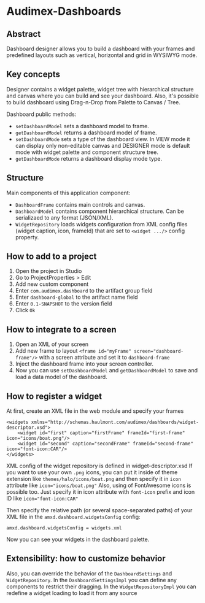 # Audimex-Dashboards

## Abstract
Dashboard designer allows you to build a dashboard with your frames and predefined layouts such as vertical, horizontal and grid in WYSIWYG mode.

## Key concepts
Designer contains a widget palette, widget tree with hierarchical structure and canvas where you can build and see your dashboard. Also, it's possible to build dashboard using Drag-n-Drop from Palette to Canvas / Tree.

Dashboard public methods:
 - `setDashboardModel` sets a dashboard model to frame.
 - `getDashboardModel` returns a dashboard model of frame.
 - `setDashboardMode` sets a type of the dashboard view. In VIEW mode it can display only non-editable canvas and DESIGNER mode is default mode with widget palette and component structure tree.
 - `getDashboardMode` returns a dashboard display mode type.

## Structure
Main components of this application component:
 - `DashboardFrame` contains main controls and canvas.
 - `DashboardModel` contains component hierarchical structure. Can be serializaed to any format (JSON/XML).
 - `WidgetRepository` loads widgets configuration from XML config files (widget caption, icon, frameId) that are set to `<widget .../>` config property.

## How to add to a project
1. Open the project in Studio
2. Go to ProjectProperties > Edit
3. Add new custom component
4. Enter `com.audimex.dashboard` to the artifact group field
5. Enter `dashboard-global` to the artifact name field
6. Enter `0.1-SNAPSHOT` to the version field
7. Click `Ok`

## How to integrate to a screen
1. Open an XML of your screen
2. Add new frame to layout `<frame id="myFrame" screen="dashboard-frame"/>` with a screen attribute and set it to `dashboard-frame`
3. Inject the dashboard frame into your screen controller.
4. Now you can use `setDashboardModel` and `getDashboardModel` to save and load a data model of the dashboard.

## How to register a widget
At first, create an XML file in the web module and specify your frames
```
<widgets xmlns="http://schemas.haulmont.com/audimex/dashboards/widget-descriptor.xsd">
    <widget id="first" caption="firstFrame" frameId="first-frame" icon="icons/boat.png"/>
    <widget id="second" caption="secondFrame" frameId="second-frame" icon="font-icon:CAR"/>
</widgets>
```
XML config of the widget repository is defined in widget-descriptor.xsd
If you want to use your own `.png` icons, you can put it inside of theme extension like `themes/halo/icons/boat.png` and then specify it in `icon` attribute like `icon="icons/boat.png"`
Also, using of FontAwesome icons is possible too. Just specify it in icon attribute with `font-icon` prefix and icon ID like `icon="font-icon:CAR"`

Then specify the relative path (or several space-separated paths) of your XML file in the `amxd.dashboard.widgetsConfig` config:
```
amxd.dashboard.widgetsConfig = widgets.xml
```
Now you can see your widgets in the dashboard palette.

## Extensibility: how to customize behavior
Also, you can override the behavior of the `DashboardSettings` and `WidgetRepository`.
In the `DashboardSettingsImpl` you can define any components to restrict their dragging.
In the `WidgetRepositoryImpl` you can redefine a widget loading to load it from any source